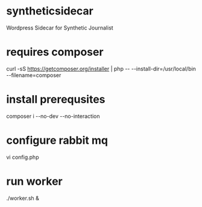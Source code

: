 # syntheticsidecar
Wordpress Sidecar for Synthetic Journalist

# requires composer
curl -sS https://getcomposer.org/installer | php -- --install-dir=/usr/local/bin --filename=composer

# install prerequsites
composer i --no-dev --no-interaction

# configure rabbit mq
vi config.php

# run worker
./worker.sh &
